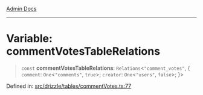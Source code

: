 [Admin Docs](/)

***

# Variable: commentVotesTableRelations

> `const` **commentVotesTableRelations**: `Relations`\<`"comment_votes"`, \{ `comment`: `One`\<`"comments"`, `true`\>; `creator`: `One`\<`"users"`, `false`\>; \}\>

Defined in: [src/drizzle/tables/commentVotes.ts:77](https://github.com/gautam-divyanshu/talawa-api/blob/84910820371ade6fdca33545b3a0fc1e929731b2/src/drizzle/tables/commentVotes.ts#L77)

